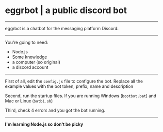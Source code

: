 # eggrbot | a public discord bot
***

eggrbot is a chatbot for the messaging platform Discord.

***

You're going to need:

* Node.js
* Some knowledge
* a computer (so original)
* a discord account

***

First of all, edit the `config.js` file to configure the bot.
Replace all the example values with the bot token, prefix, name and description

Second, run the startup files. If you are running Windows (`bootbot.bat`) and Mac or Linux (`botbi.sh`)

Third, check 4 errors and you got the bot running.

***

**I'm learning Node.js so don't be picky**
